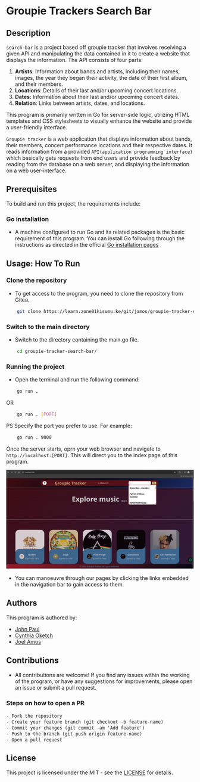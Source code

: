 # Groupie Trackers Search Bar

## Description

`search-bar` is a project based off groupie tracker that involves receiving a given API and manipulating the data contained in it to create a website that displays the information. The API consists of four parts:

1. **Artists**: Information about bands and artists, including their names, images, the year they began their activity, the date of their first album, and their members.
2. **Locations**: Details of their last and/or upcoming concert locations.
3. **Dates**: Information about their last and/or upcoming concert dates.
4. **Relation**: Links between artists, dates, and locations.

This program is primarily written in Go for server-side logic, utilizing HTML templates and CSS stylesheets to visually enhance the website and provide a user-friendly interface.

`Groupie tracker` is a web application that displays information about bands, their members, concert performance locations and their respective dates. It reads information from a provided `API(application programming interface)` which basically gets requests from end users and provide feedback by reading from the database on a web server, and displaying the information on a web user-interface.

## Prerequisites

To build and run this project, the requirements include:

### Go installation

- A machine configured to run Go and its related packages is the basic requirement of this program. You can install Go following through the instructions as directed in the official [Go installation pages](https://golang.org/)

## Usage: How To Run

### Clone the repository

- To get access to the program, you need to clone the repository from Gitea.

```bash
    git clone https://learn.zone01kisumu.ke/git/jamos/groupie-tracker-search-bar.git
```

### Switch to the main directory

- Switch to the directory containing the main.go file.

```bash
    cd groupie-tracker-search-bar/
```

### Running the project

- Open the terminal and run the following command:
```bash
    go run .
```
OR

```bash
    go run . [PORT]
```

PS Specify the port you prefer to use.
For example:

```bash
    go run . 9000
```

Once the server starts, oprn your web browser and navigate to `http://localhost:[PORT]`. This will direct you to the index page of this program.

![Preview of groupie tracker search bar index page](static/images/groupie-tracker-search-bar.png)

- You can manoeuvre through our pages by clicking the links embedded in the navigation bar to gain access to them.

## Authors

This program is authored by:

- [John Paul](https://learn.zone01kisumu.ke/git/johnotieno0)
- [Cynthia Oketch](https://learn.zone01kisumu.ke/git/coketch)
- [Joel Amos](https://learn.zone01kisumu.ke/git/jamos)

## Contributions

- All contributions are welcome! If you find any issues within the working of the program, or have any suggestions for improvements, please open an issue or submit a pull request.

### Steps on how to open a PR

    - Fork the repository
    - Create your feature branch (git checkout -b feature-name)
    - Commit your changes (git commit -am 'Add feature')
    - Push to the branch (git push origin feature-name)
    - Open a pull request

## License

This project is licensed under the MIT - see the [LICENSE](https://learn.zone01kisumu.ke/git/jamos/groupie-tracker-search-bar/src/branch/master/LICENSE) for details.
